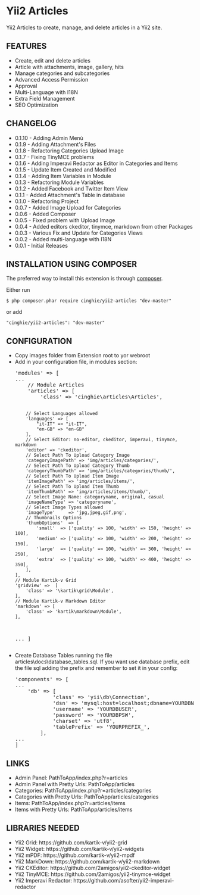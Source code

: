 Yii2 Articles
=============

Yii2 Articles to create, manage, and delete articles in a Yii2 site.

## FEATURES

<ul>
  <li>Create, edit and delete articles</li>
  <li>Article with attachments, image, gallery, hits</li>
  <li>Manage categories and subcategories</li>
  <li>Advanced Access Permission</li>
  <li>Approval</li>
  <li>Multi-Language with I18N</li>
  <li>Extra Field Management</li>
  <li>SEO Optimization</li>
</ul>

## CHANGELOG

<ul>
  <li>0.1.10 - Adding Admin Menù</li>
  <li>0.1.9 - Adding Attachment's Files</li>
  <li>0.1.8 - Refactoring Categories Upload Image</li>
  <li>0.1.7 - Fixing TinyMCE problems</li>
  <li>0.1.6 - Adding Imperavi Redactor as Editor in Categories and Items</li>
  <li>0.1.5 - Update Item Created and Modified</li>
  <li>0.1.4 - Adding Item Variables in Module</li>
  <li>0.1.3 - Refactoring Module Variables</li>
  <li>0.1.2 - Added Facebook and Twitter Item View</li>
  <li>0.1.1 - Added Attachment's Table in database</li>
  <li>0.1.0 - Refactoring Project</li>
  <li>0.0.7 - Added Image Upload for Categories</li>
  <li>0.0.6 - Added Composer</li>	
  <li>0.0.5 - Fixed problem with Upload Image</li>		
  <li>0.0.4 - Added editors ckeditor, tinymce, markdown from other Packages</li>		
  <li>0.0.3 - Various Fix and Update for Categories Views</li>	
  <li>0.0.2 - Added multi-language with I18N</li>
  <li>0.0.1 - Initial Releases</li>
</ul>

## INSTALLATION USING COMPOSER

The preferred way to install this extension is through [composer](http://getcomposer.org/download/).

Either run

```
$ php composer.phar require cinghie/yii2-articles "dev-master"
```

or add

```
"cinghie/yii2-articles": "dev-master"
```

## CONFIGURATION
<ul>
<li>Copy images folder from Extension root to yor webroot</li>
<li>Add in your configuration file, in modules section:
<pre>'modules' => [ 
...
	// Module Articles
	'articles' => [
		'class' => 'cinghie\articles\Articles',
		
		// Select Languages allowed
		'languages' => [ 
			"it-IT" => "it-IT", 
			"en-GB" => "en-GB" 
		],			
		// Select Editor: no-editor, ckeditor, imperavi, tinymce, markdown
		'editor' => 'ckeditor',
		// Select Path To Upload Category Image
		'categoryImagePath' => 'img/articles/categories/',
		// Select Path To Upload Category Thumb
		'categoryThumbPath' => 'img/articles/categories/thumb/',
		// Select Path To Upload Item Image
		'itemImagePath' => 'img/articles/items/',
		// Select Path To Upload Item Thumb
		'itemThumbPath' => 'img/articles/items/thumb/',
		// Select Image Name: categoryname, original, casual
		'imageNameType' => 'categoryname',
		// Select Image Types allowed
		'imageType'     => 'jpg,jpeg,gif,png',
		// Thumbnails Options
		'thumbOptions'  => [ 
			'small'  => ['quality' => 100, 'width' => 150, 'height' => 100],
			'medium' => ['quality' => 100, 'width' => 200, 'height' => 150],
			'large'  => ['quality' => 100, 'width' => 300, 'height' => 250],
			'extra'  => ['quality' => 100, 'width' => 400, 'height' => 350],
		],
	],	
	// Module Kartik-v Grid
	'gridview' =>  [
		'class' => '\kartik\grid\Module',
	],	
	// Module Kartik-v Markdown Editor
	'markdown' => [
		'class' => 'kartik\markdown\Module',
	],
...
]</pre>
</li>

<li>Create Database Tables running the file articles\docs\database_tables.sql. If you want use database prefix, edit the file sql adding the prefix and remember to set it in your config:
<pre>
'components' => [
...
	'db' => [
            'class' => 'yii\db\Connection',
            'dsn' => 'mysql:host=localhost;dbname=YOURDBNAME',
            'username' => 'YOURDBUSER',
            'password' => 'YOURDBPSW',
            'charset' => 'utf8',
            'tablePrefix' => 'YOURPREFIX_',
        ],
...
]
</pre>
</li>
</ul>

## LINKS
<ul> 
  <li>Admin Panel: PathToApp/index.php?r=articles</li>
  <li>Admin Panel with Pretty Urls: PathToApp/articles</li>
  <li>Categories: PathToApp/index.php?r=articles/categories</li>
  <li>Categories with Pretty Urls: PathToApp/articles/categories</li>
  <li>Items: PathToApp/index.php?r=articles/items</li>
  <li>Items with Pretty Urls: PathToApp/articles/items</li>
</ul>


## LIBRARIES NEEDED

<ul> 
  <li>Yii2 Grid: https://github.com/kartik-v/yii2-grid</li>
  <li>Yii2 Widget: https://github.com/kartik-v/yii2-widgets</li>
  <li>Yii2 mPDF: https://github.com/kartik-v/yii2-mpdf</li>
  <li>Yii2 MarkDown: https://github.com/kartik-v/yii2-markdown</li>
  <li>Yii2 CKEditor: https://github.com/2amigos/yii2-ckeditor-widget</li>
  <li>Yii2 TinyMCE: https://github.com/2amigos/yii2-tinymce-widget</li>
  <li>Yii2 Imperavi Redactor: https://github.com/asofter/yii2-imperavi-redactor</li>
</ul> 